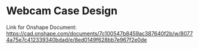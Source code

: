 # Webcam Case Design 

Link for Onshape Document:
 https://cad.onshape.com/documents/7c100547b8459ac387640f2b/w/80774a75e7c412339340bdad/e/8ed0149f628bb7e967f2e0de